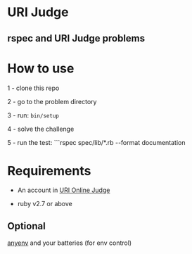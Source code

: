 # URI Judge

## rspec and URI Judge problems

# How to use

1 - clone this repo

2 - go to the problem directory

3 - run: ```bin/setup```

4 - solve the challenge

5 - run the test: ```rspec spec/lib/*.rb --format documentation

# Requirements

- An account in [URI Online Judge](https://www.urionlinejudge.com.br)

- ruby v2.7 or above

## Optional

[anyenv](https://github.com/anyenv/anyenv) and your batteries (for env control)
